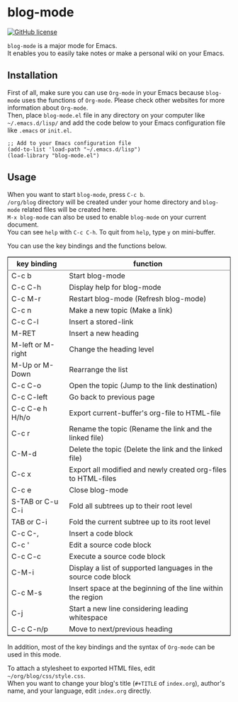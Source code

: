 

# blog-mode

[![GitHub license](<https://img.shields.io/github/license/suyeden/blog-mode?color=blue>)](<https://github.com/suyeden/blog-mode/blob/master/LICENSE>)  

`blog-mode` is a major mode for Emacs.  
It enables you to easily take notes or make a personal wiki on your Emacs.  


## Installation

First of all, make sure you can use `Org-mode` in your Emacs because `blog-mode` uses the functions of `Org-mode`. Please check other websites for more information about `Org-mode`.  
Then, place `blog-mode.el` file in any directory on your computer like `~/.emacs.d/lisp/` and add the code below to your Emacs configuration file like `.emacs` or `init.el`.  

```emacs-lisp
;; Add to your Emacs configuration file
(add-to-list 'load-path "~/.emacs.d/lisp")
(load-library "blog-mode.el")
```


## Usage

When you want to start `blog-mode`, press `C-c b`.  
`/org/blog` directory will be created under your home directory and `blog-mode` related files will be created here.  
`M-x blog-mode` can also be used to enable `blog-mode` on your current document.  
You can see `help` with `C-c C-h`. To quit from `help`, type `y` on mini-buffer.  

You can use the key bindings and the functions below.  

<table border="2" cellspacing="0" cellpadding="6" rules="groups" frame="hsides">


<colgroup>
<col  class="org-left" />

<col  class="org-left" />
</colgroup>
<thead>
<tr>
<th scope="col" class="org-left">key binding</th>
<th scope="col" class="org-left">function</th>
</tr>
</thead>

<tbody>
<tr>
<td class="org-left">C-c b</td>
<td class="org-left">Start blog-mode</td>
</tr>


<tr>
<td class="org-left">C-c C-h</td>
<td class="org-left">Display help for blog-mode</td>
</tr>


<tr>
<td class="org-left">C-c M-r</td>
<td class="org-left">Restart blog-mode (Refresh blog-mode)</td>
</tr>


<tr>
<td class="org-left">C-c n</td>
<td class="org-left">Make a new topic (Make a link)</td>
</tr>


<tr>
<td class="org-left">C-c C-l</td>
<td class="org-left">Insert a stored-link</td>
</tr>


<tr>
<td class="org-left">M-RET</td>
<td class="org-left">Insert a new heading</td>
</tr>


<tr>
<td class="org-left">M-left or M-right</td>
<td class="org-left">Change the heading level</td>
</tr>


<tr>
<td class="org-left">M-Up or M-Down</td>
<td class="org-left">Rearrange the list</td>
</tr>


<tr>
<td class="org-left">C-c C-o</td>
<td class="org-left">Open the topic (Jump to the link destination)</td>
</tr>


<tr>
<td class="org-left">C-c C-left</td>
<td class="org-left">Go back to previous page</td>
</tr>


<tr>
<td class="org-left">C-c C-e h H/h/o</td>
<td class="org-left">Export current-buffer's org-file to HTML-file</td>
</tr>


<tr>
<td class="org-left">C-c r</td>
<td class="org-left">Rename the topic (Rename the link and the linked file)</td>
</tr>


<tr>
<td class="org-left">C-M-d</td>
<td class="org-left">Delete the topic (Delete the link and the linked file)</td>
</tr>


<tr>
<td class="org-left">C-c x</td>
<td class="org-left">Export all modified and newly created org-files to HTML-files</td>
</tr>


<tr>
<td class="org-left">C-c e</td>
<td class="org-left">Close blog-mode</td>
</tr>


<tr>
<td class="org-left">S-TAB or C-u C-i</td>
<td class="org-left">Fold all subtrees up to their root level</td>
</tr>


<tr>
<td class="org-left">TAB or C-i</td>
<td class="org-left">Fold the current subtree up to its root level</td>
</tr>


<tr>
<td class="org-left">C-c C-,</td>
<td class="org-left">Insert a code block</td>
</tr>


<tr>
<td class="org-left">C-c '</td>
<td class="org-left">Edit a source code block</td>
</tr>


<tr>
<td class="org-left">C-c C-c</td>
<td class="org-left">Execute a source code block</td>
</tr>


<tr>
<td class="org-left">C-M-i</td>
<td class="org-left">Display a list of supported languages in the source code block</td>
</tr>


<tr>
<td class="org-left">C-c M-s</td>
<td class="org-left">Insert space at the beginning of the line within the region</td>
</tr>


<tr>
<td class="org-left">C-j</td>
<td class="org-left">Start a new line considering leading whitespace</td>
</tr>


<tr>
<td class="org-left">C-c C-n/p</td>
<td class="org-left">Move to next/previous heading</td>
</tr>
</tbody>
</table>

In addition, most of the key bindings and the syntax of `Org-mode` can be used in this mode.  

To attach a stylesheet to exported HTML files, edit `~/org/blog/css/style.css`.  
When you want to change your blog's title (`#+TITLE` of `index.org`), author's name, and your language, edit `index.org` directly.  

